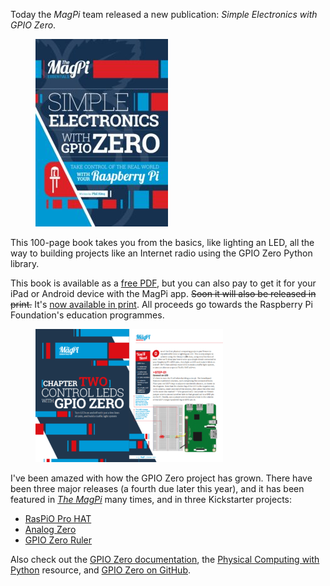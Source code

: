 Today the *MagPi* team released a new publication: *Simple Electronics with GPIO Zero*.

<figure class="wp-block-image">
<a href="https://www.raspberrypi.org/magpi/gpio-zero-essentials/"><img src="images/Essentials-07-GPIO-ZERO_Flat_Cover-212x300.jpg" /></a>
</figure>

This 100-page book takes you from the basics, like lighting an LED, all the way to building projects
like an Internet radio using the GPIO Zero Python library.

This book is available as a [free PDF](https://www.raspberrypi.org/magpi/gpio-zero-essentials/), but
you can also pay to get it for your iPad or Android device with the MagPi app. ~~Soon it will also
be released in print.~~ It's [now available in
print](https://thepihut.com/collections/magpi/products/magpi-essentials-simple-electronics-with-gpio-zero).
All proceeds go towards the Raspberry Pi Foundation's education programmes.

<figure class="wp-block-image">
<img src="images/GPIOZeroSpread-300x213.png" />
</figure>

I've been amazed with how the GPIO Zero project has grown. There have been three major releases (a
fourth due later this year), and it has been featured in [*The
MagPi*](https://www.raspberrypi.org/magpi/) many times, and in three Kickstarter projects:

- [RasPiO Pro HAT](https://www.kickstarter.com/projects/raspitv/raspio-pro-hat-protect-position-raspberry-pi-ports?ref=nav_search)
- [Analog Zero](https://www.kickstarter.com/projects/raspitv/raspio-analog-zero-read-8-sensors-at-once-on-raspb?ref=nav_search)
- [GPIO Zero Ruler](https://www.kickstarter.com/projects/raspitv/raspio-gpio-zero-code-reference-ruler-for-raspberr?ref=nav_search)

Also check out the [GPIO Zero documentation](http://gpiozero.readthedocs.io), the [Physical
Computing with Python](https://www.raspberrypi.org/learning/physical-computing-with-python/)
resource, and [GPIO Zero on GitHub](https://github.com/RPi-Distro/python-gpiozero).
